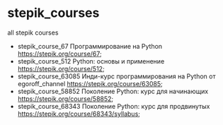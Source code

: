 # stepik_courses
all stepik courses
- stepik_course_67 Программирование на Python https://stepik.org/course/67;
- stepik_course_512 Python: основы и применение https://stepik.org/course/512;
- stepik_course_63085 Инди-курс программирования на Python от egoroff_channel https://stepik.org/course/63085;
- stepik_course_58852 Поколение Python: курс для начинающих https://stepik.org/course/58852;
- stepik_course_68343 Поколение Python: курс для продвинутых https://stepik.org/course/68343/syllabus;